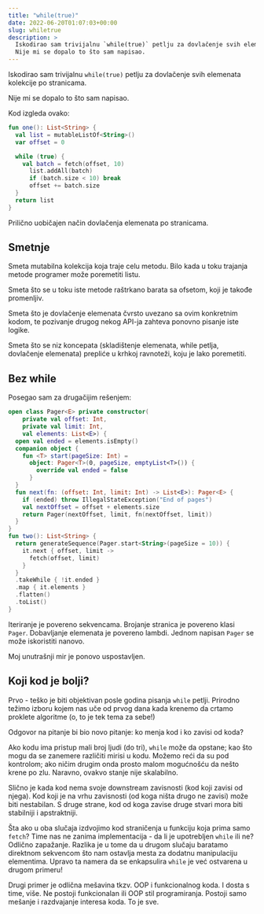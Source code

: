```yaml
---
title: "while(true)"
date: 2022-06-20T01:07:03+00:00
slug: whiletrue
description: >
  Iskodirao sam trivijalnu `while(true)` petlju za dovlačenje svih elemenata kolekcije po stranicama.
  Nije mi se dopalo to što sam napisao.
---
```


Iskodirao sam trivijalnu `while(true)` petlju za dovlačenje svih elemenata kolekcije po stranicama.

Nije mi se dopalo to što sam napisao.

Kod izgleda ovako:

```kt
fun one(): List<String> {
  val list = mutableListOf<String>()
  var offset = 0

  while (true) {
    val batch = fetch(offset, 10)
      list.addAll(batch)
      if (batch.size < 10) break
      offset += batch.size
  }
  return list
}
```

Prilično uobičajen način dovlačenja elemenata po stranicama.

## Smetnje

Smeta mutabilna kolekcija koja traje celu metodu. Bilo kada u toku trajanja metode programer može poremetiti listu.

Smeta što se u toku iste metode raštrkano barata sa ofsetom, koji je takođe promenljiv.

Smeta što je dovlačenje elemenata čvrsto uvezano sa ovim konkretnim kodom, te pozivanje drugog nekog API-ja zahteva ponovno pisanje iste logike.

Smeta što se niz koncepata (skladištenje elemenata, while petlja, dovlačenje elemenata) prepliće u krhkoj ravnoteži, koju je lako poremetiti.

## Bez while

Posegao sam za drugačijim rešenjem:

```kt
open class Pager<E> private constructor(
    private val offset: Int,
    private val limit: Int,
    val elements: List<E>) {
  open val ended = elements.isEmpty()
  companion object {
    fun <T> start(pageSize: Int) =
      object: Pager<T>(0, pageSize, emptyList<T>()) {
        override val ended = false
      }
  }
  fun next(fn: (offset: Int, limit: Int) -> List<E>): Pager<E> {
    if (ended) throw IllegalStateException("End of pages")
    val nextOffset = offset + elements.size
    return Pager(nextOffset, limit, fn(nextOffset, limit))
  }
}
fun two(): List<String> {
  return generateSequence(Pager.start<String>(pageSize = 10)) {
    it.next { offset, limit ->
      fetch(offset, limit)
    }
  }
  .takeWhile { !it.ended }
  .map { it.elements }
  .flatten()
  .toList()
}
```

Iteriranje je povereno sekvencama. Brojanje stranica je povereno klasi `Pager`. Dobavljanje elemenata je povereno lambdi. Jednom napisan `Pager` se može iskoristiti nanovo.

Moj unutrašnji mir je ponovo uspostavljen.

## Koji kod je bolji?

Prvo - teško je biti objektivan posle godina pisanja `while` petlji. Prirodno težimo izboru kojem nas uče od prvog dana kada krenemo da crtamo proklete algoritme (o, to je tek tema za sebe!)

Odgovor na pitanje bi bio novo pitanje: ko menja kod i ko zavisi od koda?

Ako kodu ima pristup mali broj ljudi (do tri), `while` može da opstane; kao što mogu da se zanemere različiti mirisi u kodu. Možemo reći da su pod kontrolom; ako ničim drugim onda prosto malom mogućnošću da nešto krene po zlu. Naravno, ovakvo stanje nije skalabilno.

Slično je kada kod nema svoje downstream zavisnosti (kod koji zavisi od njega). Kod koji je na vrhu zavisnosti (od koga ništa drugo ne zavisi) može biti nestabilan. S druge strane, kod od koga zavise druge stvari mora biti stabilniji i apstraktniji.

Šta ako u oba slučaja izdvojimo kod straničenja u funkciju koja prima samo `fetch`? Time nas ne zanima implementacija - da li je upotrebljen `while` ili ne? Odlično zapažanje. Razlika je u tome da u drugom slučaju baratamo direktnom sekvencom što nam ostavlja mesta za dodatnu manipulaciju elementima. Upravo ta namera da se enkapsulira `while` je već ostvarena u drugom primeru!

Drugi primer je odlična mešavina tkzv. OOP i funkcionalnog koda. I dosta s time, više. Ne postoji funkcionalan ili OOP stil programiranja. Postoji samo mešanje i razdvajanje interesa koda. To je sve.

